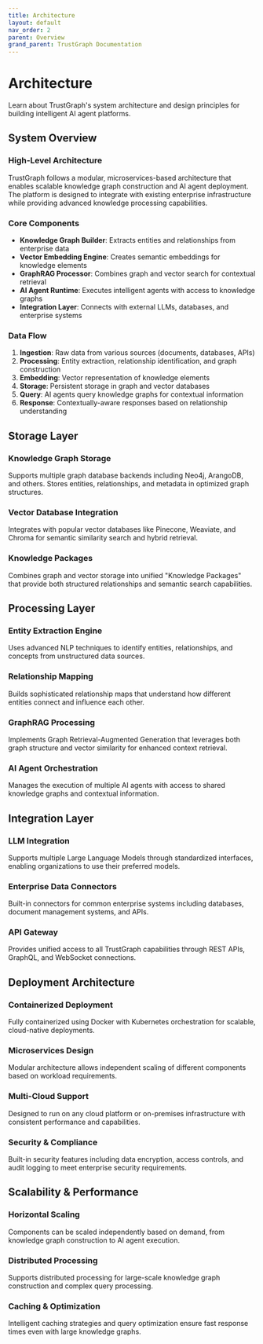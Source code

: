 ```yaml
---
title: Architecture
layout: default
nav_order: 2
parent: Overview
grand_parent: TrustGraph Documentation
---
```


# Architecture

Learn about TrustGraph's system architecture and design principles for building intelligent AI agent platforms.

## System Overview

### High-Level Architecture
TrustGraph follows a modular, microservices-based architecture that enables scalable knowledge graph construction and AI agent deployment. The platform is designed to integrate with existing enterprise infrastructure while providing advanced knowledge processing capabilities.

### Core Components
- **Knowledge Graph Builder**: Extracts entities and relationships from enterprise data
- **Vector Embedding Engine**: Creates semantic embeddings for knowledge elements
- **GraphRAG Processor**: Combines graph and vector search for contextual retrieval
- **AI Agent Runtime**: Executes intelligent agents with access to knowledge graphs
- **Integration Layer**: Connects with external LLMs, databases, and enterprise systems

### Data Flow
1. **Ingestion**: Raw data from various sources (documents, databases, APIs)
2. **Processing**: Entity extraction, relationship identification, and graph construction
3. **Embedding**: Vector representation of knowledge elements
4. **Storage**: Persistent storage in graph and vector databases
5. **Query**: AI agents query knowledge graphs for contextual information
6. **Response**: Contextually-aware responses based on relationship understanding

## Storage Layer

### Knowledge Graph Storage
Supports multiple graph database backends including Neo4j, ArangoDB, and others. Stores entities, relationships, and metadata in optimized graph structures.

### Vector Database Integration
Integrates with popular vector databases like Pinecone, Weaviate, and Chroma for semantic similarity search and hybrid retrieval.

### Knowledge Packages
Combines graph and vector storage into unified "Knowledge Packages" that provide both structured relationships and semantic search capabilities.

## Processing Layer

### Entity Extraction Engine
Uses advanced NLP techniques to identify entities, relationships, and concepts from unstructured data sources.

### Relationship Mapping
Builds sophisticated relationship maps that understand how different entities connect and influence each other.

### GraphRAG Processing
Implements Graph Retrieval-Augmented Generation that leverages both graph structure and vector similarity for enhanced context retrieval.

### AI Agent Orchestration
Manages the execution of multiple AI agents with access to shared knowledge graphs and contextual information.

## Integration Layer

### LLM Integration
Supports multiple Large Language Models through standardized interfaces, enabling organizations to use their preferred models.

### Enterprise Data Connectors
Built-in connectors for common enterprise systems including databases, document management systems, and APIs.

### API Gateway
Provides unified access to all TrustGraph capabilities through REST APIs, GraphQL, and WebSocket connections.

## Deployment Architecture

### Containerized Deployment
Fully containerized using Docker with Kubernetes orchestration for scalable, cloud-native deployments.

### Microservices Design
Modular architecture allows independent scaling of different components based on workload requirements.

### Multi-Cloud Support
Designed to run on any cloud platform or on-premises infrastructure with consistent performance and capabilities.

### Security & Compliance
Built-in security features including data encryption, access controls, and audit logging to meet enterprise security requirements.

## Scalability & Performance

### Horizontal Scaling
Components can be scaled independently based on demand, from knowledge graph construction to AI agent execution.

### Distributed Processing
Supports distributed processing for large-scale knowledge graph construction and complex query processing.

### Caching & Optimization
Intelligent caching strategies and query optimization ensure fast response times even with large knowledge graphs.